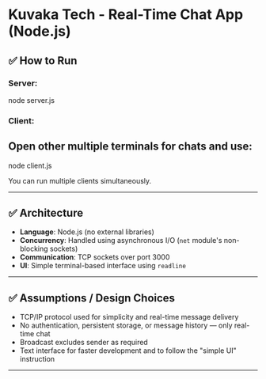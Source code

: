 # Kuvaka Tech - Real-Time Chat App (Node.js)


## ✅ How to Run

### Server:
node server.js



### Client:
## Open other multiple terminals for chats and use:
node client.js

You can run multiple clients simultaneously.

---

## ✅ Architecture

- **Language**: Node.js (no external libraries)
- **Concurrency**: Handled using asynchronous I/O (`net` module's non-blocking sockets)
- **Communication**: TCP sockets over port 3000
- **UI**: Simple terminal-based interface using `readline`

---

## ✅ Assumptions / Design Choices

- TCP/IP protocol used for simplicity and real-time message delivery
- No authentication, persistent storage, or message history — only real-time chat
- Broadcast excludes sender as required
- Text interface for faster development and to follow the "simple UI" instruction

---


